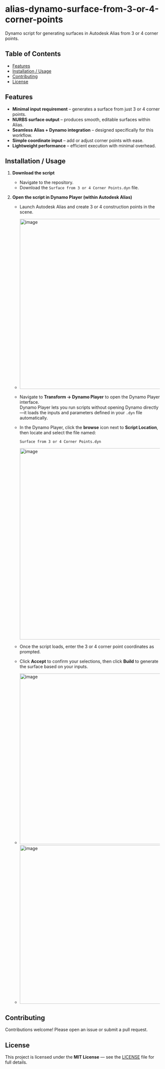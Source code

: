 # alias-dynamo-surface-from-3-or-4-corner-points

Dynamo script for generating surfaces in Autodesk Alias from 3 or 4 corner points.

## Table of Contents
- [Features](#features)
- [Installation / Usage](#installation--usage)
- [Contributing](#contributing)
- [License](#license)



## Features

- **Minimal input requirement** – generates a surface from just 3 or 4 corner points.
- **NURBS surface output** – produces smooth, editable surfaces within Alias.
- **Seamless Alias + Dynamo integration** – designed specifically for this workflow.
- **Simple coordinate input** – add or adjust corner points with ease.
- **Lightweight performance** – efficient execution with minimal overhead.

## Installation / Usage

1. **Download the script**
   - Navigate to the repository.
   - Download the `Surface from 3 or 4 Corner Points.dyn` file.

2. **Open the script in Dynamo Player (within Autodesk Alias)**
   - Launch Autodesk Alias and create 3 or 4 construction points in the scene.
   - <img width="732" height="552" alt="image" src="https://github.com/user-attachments/assets/b956e5e0-65ec-488f-a9d6-5cef20aa1ada" />


   - Navigate to **Transform → Dynamo Player** to open the Dynamo Player interface.  
     Dynamo Player lets you run scripts without opening Dynamo directly—it loads the inputs and parameters defined in your `.dyn` file automatically.
   - In the Dynamo Player, click the **browse** icon next to **Script Location**, then locate and select the file named:
     ```
     Surface from 3 or 4 Corner Points.dyn
     ```
     <img width="1161" height="621" alt="image" src="https://github.com/user-attachments/assets/fa79a69b-a0c9-44e7-8d16-61b002df7324" />

   - Once the script loads, enter the 3 or 4 corner point coordinates as prompted.
   - Click **Accept** to confirm your selections, then click **Build** to generate the surface based on your inputs.
   - <img width="1077" height="554" alt="image" src="https://github.com/user-attachments/assets/a0b7e896-0d4d-4cc1-bbe2-dddb0fedd528" />

   - <img width="743" height="515" alt="image" src="https://github.com/user-attachments/assets/122e6bee-8366-4986-a92d-9ae72a71acad" />



    
## Contributing

Contributions welcome! Please open an issue or submit a pull request.

## License

This project is licensed under the **MIT License** — see the [LICENSE](LICENSE) file for full details.



